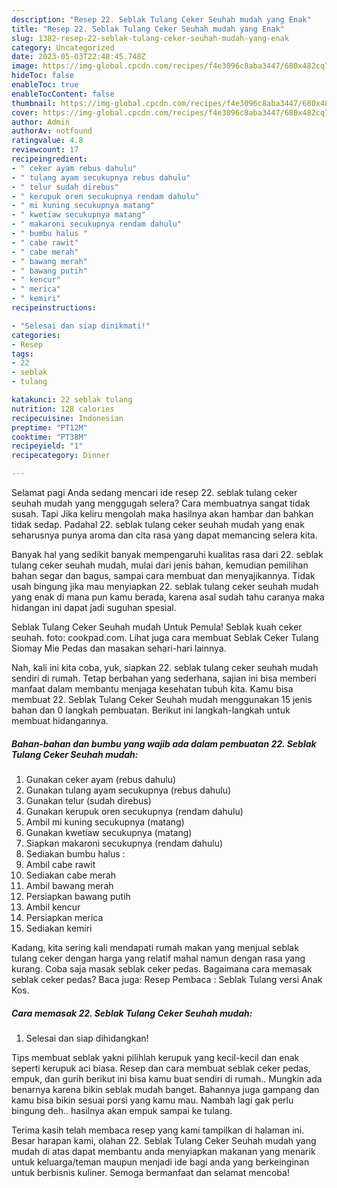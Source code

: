 ```yaml
---
description: "Resep 22. Seblak Tulang Ceker Seuhah mudah yang Enak"
title: "Resep 22. Seblak Tulang Ceker Seuhah mudah yang Enak"
slug: 1382-resep-22-seblak-tulang-ceker-seuhah-mudah-yang-enak
category: Uncategorized
date: 2023-05-03T22:48:45.748Z
image: https://img-global.cpcdn.com/recipes/f4e3096c8aba3447/680x482cq70/22-seblak-tulang-ceker-seuhah-mudah-foto-resep-utama.jpg
hideToc: false
enableToc: true
enableTocContent: false
thumbnail: https://img-global.cpcdn.com/recipes/f4e3096c8aba3447/680x482cq70/22-seblak-tulang-ceker-seuhah-mudah-foto-resep-utama.jpg
cover: https://img-global.cpcdn.com/recipes/f4e3096c8aba3447/680x482cq70/22-seblak-tulang-ceker-seuhah-mudah-foto-resep-utama.jpg
author: Admin
authorAv: notfound
ratingvalue: 4.8
reviewcount: 17
recipeingredient:
- " ceker ayam rebus dahulu"
- " tulang ayam secukupnya rebus dahulu"
- " telur sudah direbus"
- " kerupuk oren secukupnya rendam dahulu"
- " mi kuning secukupnya matang"
- " kwetiaw secukupnya matang"
- " makaroni secukupnya rendam dahulu"
- " bumbu halus "
- " cabe rawit"
- " cabe merah"
- " bawang merah"
- " bawang putih"
- " kencur"
- " merica"
- " kemiri"
recipeinstructions:

- "Selesai dan siap dinikmati!"
categories:
- Resep
tags:
- 22
- seblak
- tulang

katakunci: 22 seblak tulang 
nutrition: 128 calories
recipecuisine: Indonesian
preptime: "PT12M"
cooktime: "PT38M"
recipeyield: "1"
recipecategory: Dinner

---
```



Selamat pagi Anda sedang mencari ide resep 22. seblak tulang ceker seuhah mudah yang menggugah selera? Cara membuatnya sangat tidak susah. Tapi Jika keliru mengolah maka hasilnya akan hambar dan bahkan tidak sedap. Padahal 22. seblak tulang ceker seuhah mudah yang enak seharusnya punya aroma dan cita rasa yang dapat memancing selera kita.


Banyak hal yang sedikit banyak mempengaruhi kualitas rasa dari 22. seblak tulang ceker seuhah mudah, mulai dari jenis bahan, kemudian pemilihan bahan segar dan bagus, sampai cara membuat dan menyajikannya. Tidak usah bingung jika mau menyiapkan 22. seblak tulang ceker seuhah mudah yang enak di mana pun kamu berada, karena asal sudah tahu caranya maka hidangan ini dapat jadi suguhan spesial.

Seblak Tulang Ceker Seuhah mudah Untuk Pemula! Seblak kuah ceker seuhah. foto: cookpad.com. Lihat juga cara membuat Seblak Ceker Tulang Siomay Mie Pedas dan masakan sehari-hari lainnya.


Nah, kali ini kita coba, yuk, siapkan 22. seblak tulang ceker seuhah mudah sendiri di rumah. Tetap berbahan yang sederhana, sajian ini bisa memberi manfaat dalam membantu menjaga kesehatan tubuh kita. Kamu bisa membuat 22. Seblak Tulang Ceker Seuhah mudah menggunakan 15 jenis bahan dan 0 langkah pembuatan. Berikut ini langkah-langkah untuk membuat hidangannya.

<!--inarticleads1-->

##### Bahan-bahan dan bumbu yang wajib ada dalam pembuatan 22. Seblak Tulang Ceker Seuhah mudah:

1. Gunakan  ceker ayam (rebus dahulu)
1. Gunakan  tulang ayam secukupnya (rebus dahulu)
1. Gunakan  telur (sudah direbus)
1. Gunakan  kerupuk oren secukupnya (rendam dahulu)
1. Ambil  mi kuning secukupnya (matang)
1. Gunakan  kwetiaw secukupnya (matang)
1. Siapkan  makaroni secukupnya (rendam dahulu)
1. Sediakan  bumbu halus :
1. Ambil  cabe rawit
1. Sediakan  cabe merah
1. Ambil  bawang merah
1. Persiapkan  bawang putih
1. Ambil  kencur
1. Persiapkan  merica
1. Sediakan  kemiri


Kadang, kita sering kali mendapati rumah makan yang menjual seblak tulang ceker dengan harga yang relatif mahal namun dengan rasa yang kurang. Coba saja masak seblak ceker pedas. Bagaimana cara memasak seblak ceker pedas? Baca juga: Resep Pembaca : Seblak Tulang versi Anak Kos. 

<!--inarticleads2-->

##### Cara memasak 22. Seblak Tulang Ceker Seuhah mudah:


1. Selesai dan siap dihidangkan!

Tips membuat seblak yakni pilihlah kerupuk yang kecil-kecil dan enak seperti kerupuk aci biasa. Resep dan cara membuat seblak ceker pedas, empuk, dan gurih berikut ini bisa kamu buat sendiri di rumah.. Mungkin ada benarnya karena bikin seblak mudah banget. Bahannya juga gampang dan kamu bisa bikin sesuai porsi yang kamu mau. Nambah lagi gak perlu bingung deh.. hasilnya akan empuk sampai ke tulang. 

Terima kasih telah membaca resep yang kami tampilkan di halaman ini. Besar harapan kami, olahan 22. Seblak Tulang Ceker Seuhah mudah yang mudah di atas dapat membantu anda menyiapkan makanan yang menarik untuk keluarga/teman maupun menjadi ide bagi anda yang berkeinginan untuk berbisnis kuliner. Semoga bermanfaat dan selamat mencoba!
